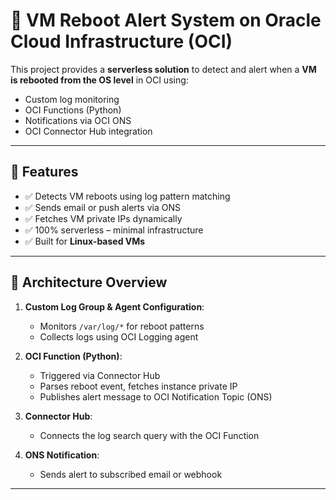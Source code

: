# 🚨 VM Reboot Alert System on Oracle Cloud Infrastructure (OCI)

This project provides a **serverless solution** to detect and alert when a **VM is rebooted from the OS level** in OCI using:
- Custom log monitoring
- OCI Functions (Python)
- Notifications via OCI ONS
- OCI Connector Hub integration

---

## 🧩 Features

- ✅ Detects VM reboots using log pattern matching
- ✅ Sends email or push alerts via ONS
- ✅ Fetches VM private IPs dynamically
- ✅ 100% serverless – minimal infrastructure
- ✅ Built for **Linux-based VMs**

---

## 🔧 Architecture Overview

1. **Custom Log Group & Agent Configuration**:
   - Monitors `/var/log/*` for reboot patterns
   - Collects logs using OCI Logging agent

2. **OCI Function (Python)**:
   - Triggered via Connector Hub
   - Parses reboot event, fetches instance private IP
   - Publishes alert message to OCI Notification Topic (ONS)

3. **Connector Hub**:
   - Connects the log search query with the OCI Function

4. **ONS Notification**:
   - Sends alert to subscribed email or webhook

---


